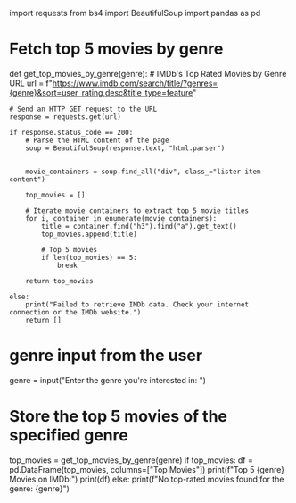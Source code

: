 import requests
from bs4 import BeautifulSoup
import pandas as pd

# Fetch top 5 movies by genre
def get_top_movies_by_genre(genre):
    # IMDb's Top Rated Movies by Genre URL
    url = f"https://www.imdb.com/search/title/?genres={genre}&sort=user_rating,desc&title_type=feature"

    # Send an HTTP GET request to the URL
    response = requests.get(url)

    if response.status_code == 200:
        # Parse the HTML content of the page
        soup = BeautifulSoup(response.text, "html.parser")

        
        movie_containers = soup.find_all("div", class_="lister-item-content")

        top_movies = []

        # Iterate movie containers to extract top 5 movie titles
        for i, container in enumerate(movie_containers):
            title = container.find("h3").find("a").get_text()
            top_movies.append(title)

            # Top 5 movies
            if len(top_movies) == 5:
                break

        return top_movies

    else:
        print("Failed to retrieve IMDb data. Check your internet connection or the IMDb website.")
        return []

# genre input from the user
genre = input("Enter the genre you're interested in: ")

# Store the top 5 movies of the specified genre 
top_movies = get_top_movies_by_genre(genre)
if top_movies:
    df = pd.DataFrame(top_movies, columns=["Top Movies"])
    print(f"Top 5 {genre} Movies on IMDb:")
    print(df)
else:
    print(f"No top-rated movies found for the genre: {genre}")

